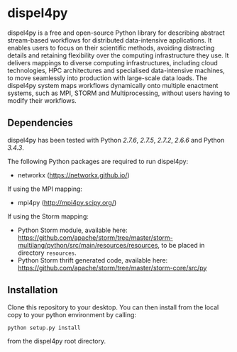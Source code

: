 dispel4py
=========

dispel4py is a free and open-source Python library for describing abstract stream-based workflows for distributed data-intensive applications. It enables users to focus on their scientific methods, avoiding distracting details and retaining flexibility over the computing infrastructure they use.  It delivers mappings to diverse computing infrastructures, including cloud technologies, HPC architectures and  specialised data-intensive machines, to move seamlessly into production with large-scale data loads. The dispel4py system maps workflows dynamically onto multiple enactment systems, such as MPI, STORM and Multiprocessing, without users having to modify their workflows.

Dependencies
------------

dispel4py has been tested with Python *2.7.6*, *2.7.5*, *2.7.2*, *2.6.6* and Python *3.4.3*.

The following Python packages are required to run dispel4py:

- networkx (https://networkx.github.io/)

If using the MPI mapping:

- mpi4py (http://mpi4py.scipy.org/)

If using the Storm mapping:

- Python Storm module, available here: https://github.com/apache/storm/tree/master/storm-multilang/python/src/main/resources/resources, to be placed in directory `resources`.
- Python Storm thrift generated code, available here: https://github.com/apache/storm/tree/master/storm-core/src/py

Installation
------------

Clone this repository to your desktop. You can then install from the local copy to your python environment by calling:

`python setup.py install`

from the dispel4py root directory.

